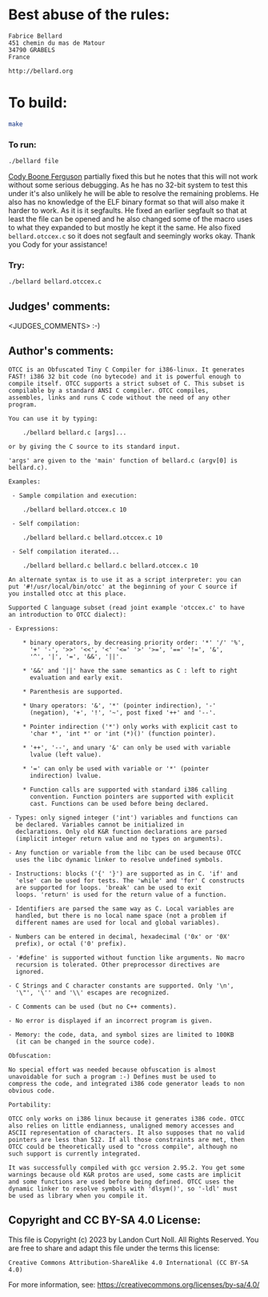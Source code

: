 # Best abuse of the rules:

    Fabrice Bellard
    451 chemin du mas de Matour
    34790 GRABELS
    France

    http://bellard.org

# To build:

```sh
make
```

### To run:

```sh
./bellard file
```

[Cody Boone Ferguson](/winners.html#Cody_Boone_Ferguson) partially fixed this
but he notes that this will not work without some serious debugging. As he has
no 32-bit system to test this under it's also unlikely he will be able to
resolve the remaining problems. He also has no knowledge of the ELF binary
format so that will also make it harder to work. As it is it segfaults. He fixed
an earlier segfault so that at least the file can be opened and he also changed
some of the macro uses to what they expanded to but mostly he kept it the same.
He also fixed `bellard.otccex.c` so it does not segfault and seemingly works
okay. Thank you Cody for your assistance!


### Try:

```sh
./bellard bellard.otccex.c
```

## Judges' comments:

<JUDGES_COMMENTS> :-)

## Author's comments:

    OTCC is an Obfuscated Tiny C Compiler for i386-linux. It generates
    FAST! i386 32 bit code (no bytecode) and it is powerful enough to
    compile itself. OTCC supports a strict subset of C. This subset is
    compilable by a standard ANSI C compiler. OTCC compiles,
    assembles, links and runs C code without the need of any other
    program.

    You can use it by typing:

        ./bellard bellard.c [args]...

    or by giving the C source to its standard input.

    'args' are given to the 'main' function of bellard.c (argv[0] is
    bellard.c).

    Examples:

     - Sample compilation and execution:

        ./bellard bellard.otccex.c 10

     - Self compilation:

        ./bellard bellard.c bellard.otccex.c 10

     - Self compilation iterated...

        ./bellard bellard.c bellard.c bellard.otccex.c 10

    An alternate syntax is to use it as a script interpreter: you can
    put '#!/usr/local/bin/otcc' at the beginning of your C source if
    you installed otcc at this place.

    Supported C language subset (read joint example 'otccex.c' to have
    an introduction to OTCC dialect):

    - Expressions:

        * binary operators, by decreasing priority order: '*' '/' '%',
          '+' '-', '>>' '<<', '<' '<=' '>' '>=', '==' '!=', '&',
          '^', '|', '=', '&&', '||'.

        * '&&' and '||' have the same semantics as C : left to right
          evaluation and early exit.

        * Parenthesis are supported.

        * Unary operators: '&', '*' (pointer indirection), '-'
          (negation), '+', '!', '~', post fixed '++' and '--'.

        * Pointer indirection ('*') only works with explicit cast to
          'char *', 'int *' or 'int (*)()' (function pointer).

        * '++', '--', and unary '&' can only be used with variable
          lvalue (left value).

        * '=' can only be used with variable or '*' (pointer
          indirection) lvalue.

        * Function calls are supported with standard i386 calling
          convention. Function pointers are supported with explicit
          cast. Functions can be used before being declared.

    - Types: only signed integer ('int') variables and functions can
      be declared. Variables cannot be initialized in
      declarations. Only old K&R function declarations are parsed
      (implicit integer return value and no types on arguments).

    - Any function or variable from the libc can be used because OTCC
      uses the libc dynamic linker to resolve undefined symbols.

    - Instructions: blocks ('{' '}') are supported as in C. 'if' and
      'else' can be used for tests. The 'while' and 'for' C constructs
      are supported for loops. 'break' can be used to exit
      loops. 'return' is used for the return value of a function.

    - Identifiers are parsed the same way as C. Local variables are
      handled, but there is no local name space (not a problem if
      different names are used for local and global variables).

    - Numbers can be entered in decimal, hexadecimal ('0x' or '0X'
      prefix), or octal ('0' prefix).

    - '#define' is supported without function like arguments. No macro
      recursion is tolerated. Other preprocessor directives are
      ignored.

    - C Strings and C character constants are supported. Only '\n',
      '\"', '\'' and '\\' escapes are recognized.

    - C Comments can be used (but no C++ comments).

    - No error is displayed if an incorrect program is given.

    - Memory: the code, data, and symbol sizes are limited to 100KB
      (it can be changed in the source code).

    Obfuscation:

    No special effort was needed because obfuscation is almost
    unavoidable for such a program :-) Defines must be used to
    compress the code, and integrated i386 code generator leads to non
    obvious code.

    Portability:

    OTCC only works on i386 linux because it generates i386 code. OTCC
    also relies on little endianness, unaligned memory accesses and
    ASCII representation of characters. It also supposes that no valid
    pointers are less than 512. If all those constraints are met, then
    OTCC could be theoretically used to "cross compile", although no
    such support is currently integrated.

    It was successfully compiled with gcc version 2.95.2. You get some
    warnings because old K&R protos are used, some casts are implicit
    and some functions are used before being defined. OTCC uses the
    dynamic linker to resolve symbols with 'dlsym()', so '-ldl' must
    be used as library when you compile it.

## Copyright and CC BY-SA 4.0 License:

This file is Copyright (c) 2023 by Landon Curt Noll.  All Rights Reserved.
You are free to share and adapt this file under the terms this license:

    Creative Commons Attribution-ShareAlike 4.0 International (CC BY-SA 4.0)

For more information, see: https://creativecommons.org/licenses/by-sa/4.0/
